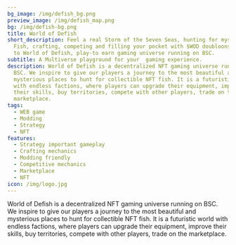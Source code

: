 ```yaml
---
bg_image: /img/defish_bg.png
preview_image: /img/defish_map.png
bg: /img/defish-bg.png
title: World of Defish
short_description: Feel a real Storm of the Seven Seas, hunting for mystical NFT
  Fish, crafting, competing and filling your pocket with $WOD doubloons. Welcome
  to World of Defish, play-to earn gaming universe running on BSC.
subtitle: A Multiverse playground for your  gaming experience.
description: World of Defish is a decentralized NFT gaming universe running on
  BSC. We inspire to give our players a journey to the most beautiful and
  mysterious places to hunt for collectible NFT fish. It is a futuristic world
  with endless factions, where players can upgrade their equipment, improve
  their skills, buy territories, compete with other players, trade on the
  marketplace.
tags:
  - WEB game
  - Modding
  - Strategy
  - NFT
features:
  - Strategy important gameplay
  - Crafting mechanics
  - Modding friendly
  - Competitive mechanics
  - Marketplace
  - NFT
icon: /img/logo.jpg
---
```

World of Defish is a decentralized NFT gaming universe running on BSC. We inspire to give our players a journey to the most beautiful and mysterious places to hunt for collectible NFT fish. It is a futuristic world with endless factions, where players can upgrade their equipment, improve their skills, buy territories, compete with other players, trade on the marketplace.